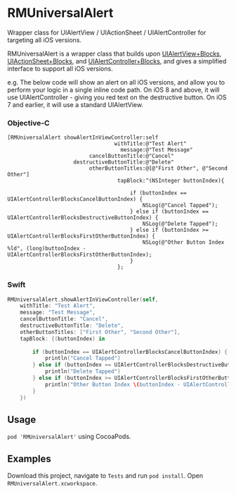 RMUniversalAlert
================

Wrapper class for UIAlertView / UIActionSheet / UIAlertController for targeting all iOS versions.

RMUniversalAlert is a wrapper class that builds upon [UIAlertView+Blocks](https://github.com/ryanmaxwell/UIAlertView-Blocks), [UIActionSheet+Blocks](https://github.com/ryanmaxwell/UIActionSheet-Blocks), and [UIAlertController+Blocks](https://github.com/ryanmaxwell/UIAlertController-Blocks), and gives a simplified interface to support all iOS versions.

e.g. The below code will show an alert on all iOS versions, and allow you to perform your logic in a single inline code path. 
On iOS 8 and above, it will use UIAlertController - giving you red text on the destructive button. On iOS 7 and earlier, it will use a standard UIAlertView.

### Objective-C

```objc
[RMUniversalAlert showAlertInViewController:self
                                  withTitle:@"Test Alert"
                                    message:@"Test Message"
                          cancelButtonTitle:@"Cancel"
                     destructiveButtonTitle:@"Delete"
                          otherButtonTitles:@[@"First Other", @"Second Other"]
                                   tapBlock:^(NSInteger buttonIndex){
                                       
                                       if (buttonIndex == UIAlertControllerBlocksCancelButtonIndex) {
                                           NSLog(@"Cancel Tapped");
                                       } else if (buttonIndex == UIAlertControllerBlocksDestructiveButtonIndex) {
                                           NSLog(@"Delete Tapped");
                                       } else if (buttonIndex >= UIAlertControllerBlocksFirstOtherButtonIndex) {
                                           NSLog(@"Other Button Index %ld", (long)buttonIndex - UIAlertControllerBlocksFirstOtherButtonIndex);
                                       }
                                   };
```

### Swift

```swift
RMUniversalAlert.showAlertInViewController(self,
    withTitle: "Test Alert",
    message: "Test Message",
    cancelButtonTitle: "Cancel",
    destructiveButtonTitle: "Delete",
    otherButtonTitles: ["First Other", "Second Other"],
    tapBlock: {(buttonIndex) in
    
        if (buttonIndex == UIAlertControllerBlocksCancelButtonIndex) {
            println("Cancel Tapped")
        } else if (buttonIndex == UIAlertControllerBlocksDestructiveButtonIndex) {
            println("Delete Tapped")
        } else if (buttonIndex >= UIAlertControllerBlocksFirstOtherButtonIndex) {
            println("Other Button Index \(buttonIndex - UIAlertControllerBlocksFirstOtherButtonIndex)")
        }
    })
```

## Usage 

`pod 'RMUniversalAlert'` using CocoaPods.

## Examples

Download this project, navigate to `Tests` and run `pod install`. Open `RMUniversalAlert.xcworkspace`. 


